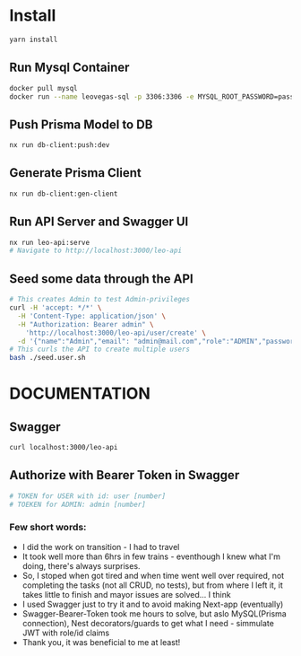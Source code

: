 # Install
```sh
yarn install
```

## Run Mysql Container
```sh
docker pull mysql
docker run --name leovegas-sql -p 3306:3306 -e MYSQL_ROOT_PASSWORD=password -e MYSQL_DATABASE=leoDB -e MYSQL_USER=webapi -e MYSQL_PASSWORD=webapi -d mysql
```

## Push Prisma Model to DB
```sh
nx run db-client:push:dev
```

## Generate Prisma Client
```sh
nx run db-client:gen-client
```

## Run API Server and Swagger UI
```sh
nx run leo-api:serve
# Navigate to http://localhost:3000/leo-api
```

## Seed some data through the API
```sh
# This creates Admin to test Admin-privileges
curl -H 'accept: */*' \
  -H 'Content-Type: application/json' \
  -H "Authorization: Bearer admin" \
	'http://localhost:3000/leo-api/user/create' \
  -d '{"name":"Admin","email": "admin@mail.com","role":"ADMIN","password": "admin"}'
# This curls the API to create multiple users
bash ./seed.user.sh
```

# DOCUMENTATION
## Swagger
```sh
curl localhost:3000/leo-api
```

## Authorize with Bearer Token in Swagger
```sh
# TOKEN for USER with id: user [number]
# TOEKEN for ADMIN: admin [number]
```

### Few short words:
  - I did the work on transition - I had to travel
  - It took well more than 6hrs in few trains - eventhough I knew what I'm doing, there's always surprises.
  - So, I stoped when got tired and when time went well over required, not completing the tasks (not all CRUD, no tests), but from where I left it, it takes little to finish and mayor issues are solved... I think
  - I used Swagger just to try it and to avoid making Next-app (eventually)
  - Swagger-Bearer-Token took me hours to solve, but aslo MySQL(Prisma connection), Nest decorators/guards to get what I need - simmulate JWT with role/id claims
  - Thank you, it was beneficial to me at least!